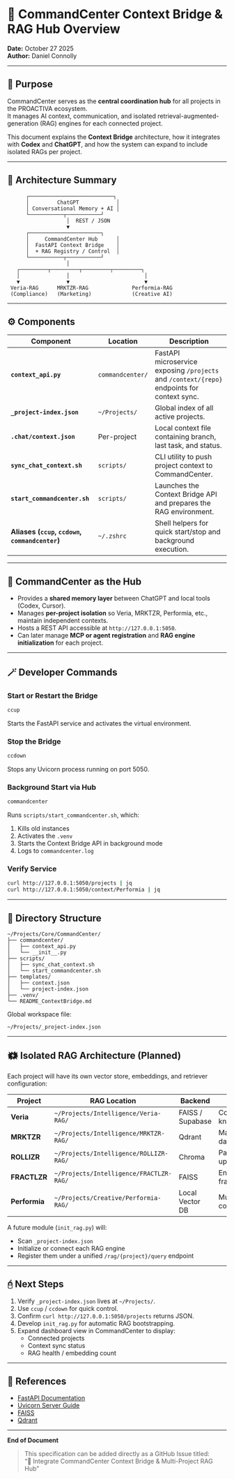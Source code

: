 # 🧠 CommandCenter Context Bridge & RAG Hub Overview

**Date:** October 27 2025  
**Author:** Daniel Connolly  

---

## 🌟 Purpose

CommandCenter serves as the **central coordination hub** for all projects in the PROACTIVA ecosystem.  
It manages AI context, communication, and isolated retrieval-augmented-generation (RAG) engines for each connected project.

This document explains the **Context Bridge** architecture, how it integrates with **Codex** and **ChatGPT**, and how the system can expand to include isolated RAGs per project.

---

## 🧩 Architecture Summary

```
      ┌───────────────────────────┐
      │         ChatGPT            │
      │ Conversational Memory + AI │
      └───────────┬───────────┘
                   │  REST / JSON
                   ▼
      ┌───────────────────────┐
      │     CommandCenter Hub      │
      │  FastAPI Context Bridge    │
      │  + RAG Registry / Control  │
      └───────────┬───────────┘
                   │
   ┌─────────┬─────────┬─────────┬─────────┐
   │               │                        │
   ▼               ▼                        ▼
 Veria-RAG      MRKTZR-RAG              Performia-RAG
 (Compliance)   (Marketing)             (Creative AI)
```

---

## ⚙️ Components

| Component | Location | Description |
|------------|-----------|-------------|
| **`context_api.py`** | `commandcenter/` | FastAPI microservice exposing `/projects` and `/context/{repo}` endpoints for context sync. |
| **`_project-index.json`** | `~/Projects/` | Global index of all active projects. |
| **`.chat/context.json`** | Per-project | Local context file containing branch, last task, and status. |
| **`sync_chat_context.sh`** | `scripts/` | CLI utility to push project context to CommandCenter. |
| **`start_commandcenter.sh`** | `scripts/` | Launches the Context Bridge API and prepares the RAG environment. |
| **Aliases (`ccup`, `ccdown`, `commandcenter`)** | `~/.zshrc` | Shell helpers for quick start/stop and background execution. |

---

## 🧠 CommandCenter as the Hub

- Provides a **shared memory layer** between ChatGPT and local tools (Codex, Cursor).  
- Manages **per-project isolation** so Veria, MRKTZR, Performia, etc., maintain independent contexts.  
- Hosts a REST API accessible at `http://127.0.0.1:5050`.  
- Can later manage **MCP or agent registration** and **RAG engine initialization** for each project.

---

## 🪄 Developer Commands

### Start or Restart the Bridge
```bash
ccup
```
Starts the FastAPI service and activates the virtual environment.

### Stop the Bridge
```bash
ccdown
```
Stops any Uvicorn process running on port 5050.

### Background Start via Hub
```bash
commandcenter
```
Runs `scripts/start_commandcenter.sh`, which:
1. Kills old instances  
2. Activates the `.venv`  
3. Starts the Context Bridge API in background mode  
4. Logs to `commandcenter.log`

### Verify Service
```bash
curl http://127.0.0.1:5050/projects | jq
curl http://127.0.0.1:5050/context/Performia | jq
```

---

## 🧩 Directory Structure

```
~/Projects/Core/CommandCenter/
├── commandcenter/
│   ├── context_api.py
│   └── __init__.py
├── scripts/
│   ├── sync_chat_context.sh
│   └── start_commandcenter.sh
├── templates/
│   ├── context.json
│   └── project-index.json
├── .venv/
└── README_ContextBridge.md
```

Global workspace file:
```
~/Projects/_project-index.json
```

---

## 🗱 Isolated RAG Architecture (Planned)

Each project will have its own vector store, embeddings, and retriever configuration:

| Project | RAG Location | Backend | Purpose |
|----------|--------------|----------|----------|
| **Veria** | `~/Projects/Intelligence/Veria-RAG/` | FAISS / Supabase | Compliance knowledge |
| **MRKTZR** | `~/Projects/Intelligence/MRKTZR-RAG/` | Qdrant | Marketing datasets |
| **ROLLIZR** | `~/Projects/Intelligence/ROLLIZR-RAG/` | Chroma | Partner & roll-up data |
| **FRACTLZR** | `~/Projects/Intelligence/FRACTLZR-RAG/` | FAISS | Encrypted fractal data |
| **Performia** | `~/Projects/Creative/Performia-RAG/` | Local Vector DB | Musical/creative context |

A future module (`init_rag.py`) will:
- Scan `_project-index.json`
- Initialize or connect each RAG engine
- Register them under a unified `/rag/{project}/query` endpoint

---

## 🖯 Next Steps

1. Verify `_project-index.json` lives at `~/Projects/`.  
2. Use `ccup` / `ccdown` for quick control.  
3. Confirm `curl http://127.0.0.1:5050/projects` returns JSON.  
4. Develop `init_rag.py` for automatic RAG bootstrapping.  
5. Expand dashboard view in CommandCenter to display:
   - Connected projects  
   - Context sync status  
   - RAG health / embedding count  

---

## 📘 References

- [FastAPI Documentation](https://fastapi.tiangolo.com/)  
- [Uvicorn Server Guide](https://www.uvicorn.org/)  
- [FAISS](https://github.com/facebookresearch/faiss)  
- [Qdrant](https://qdrant.tech/)  

---

**End of Document**  
> This specification can be added directly as a GitHub Issue titled:  
> “🧩 Integrate CommandCenter Context Bridge & Multi-Project RAG Hub”

